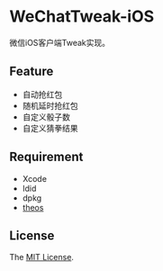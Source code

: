 # WeChatTweak-iOS

微信iOS客户端Tweak实现。

## Feature

- 自动抢红包
- 随机延时抢红包
- 自定义骰子数
- 自定义猜拳结果

## Requirement

- Xcode
- ldid
- dpkg
- [theos](https://github.com/theos/theos)

## License
The [MIT License](LICENSE).

